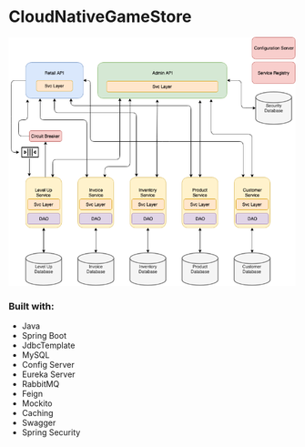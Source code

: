 # CloudNativeGameStore


![](screenshots/cloud-native-design.png)


### Built with:
* Java
* Spring Boot
* JdbcTemplate
* MySQL
* Config Server
* Eureka Server
* RabbitMQ
* Feign
* Mockito
* Caching
* Swagger
* Spring Security
